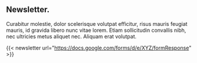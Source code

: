 ## Newsletter.

Curabitur molestie, dolor scelerisque volutpat efficitur, risus mauris feugiat
mauris, id gravida libero nunc vitae lorem. Etiam sollicitudin convallis nibh,
nec ultricies metus aliquet nec. Aliquam erat volutpat.

{{< newsletter url="https://docs.google.com/forms/d/e/XYZ/formResponse" >}}
